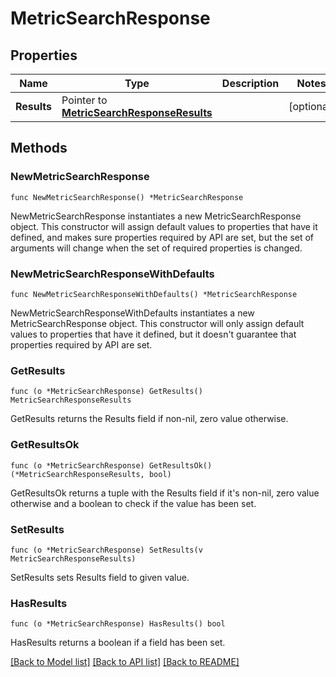 # MetricSearchResponse

## Properties

Name | Type | Description | Notes
---- | ---- | ----------- | ------
**Results** | Pointer to [**MetricSearchResponseResults**](MetricSearchResponseResults.md) |  | [optional] 

## Methods

### NewMetricSearchResponse

`func NewMetricSearchResponse() *MetricSearchResponse`

NewMetricSearchResponse instantiates a new MetricSearchResponse object.
This constructor will assign default values to properties that have it defined,
and makes sure properties required by API are set, but the set of arguments
will change when the set of required properties is changed.

### NewMetricSearchResponseWithDefaults

`func NewMetricSearchResponseWithDefaults() *MetricSearchResponse`

NewMetricSearchResponseWithDefaults instantiates a new MetricSearchResponse object.
This constructor will only assign default values to properties that have it defined,
but it doesn't guarantee that properties required by API are set.

### GetResults

`func (o *MetricSearchResponse) GetResults() MetricSearchResponseResults`

GetResults returns the Results field if non-nil, zero value otherwise.

### GetResultsOk

`func (o *MetricSearchResponse) GetResultsOk() (*MetricSearchResponseResults, bool)`

GetResultsOk returns a tuple with the Results field if it's non-nil, zero value otherwise
and a boolean to check if the value has been set.

### SetResults

`func (o *MetricSearchResponse) SetResults(v MetricSearchResponseResults)`

SetResults sets Results field to given value.

### HasResults

`func (o *MetricSearchResponse) HasResults() bool`

HasResults returns a boolean if a field has been set.


[[Back to Model list]](../README.md#documentation-for-models) [[Back to API list]](../README.md#documentation-for-api-endpoints) [[Back to README]](../README.md)


